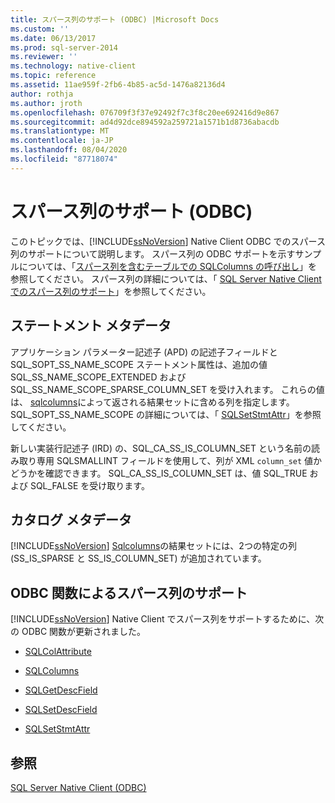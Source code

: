 ```yaml
---
title: スパース列のサポート (ODBC) |Microsoft Docs
ms.custom: ''
ms.date: 06/13/2017
ms.prod: sql-server-2014
ms.reviewer: ''
ms.technology: native-client
ms.topic: reference
ms.assetid: 11ae959f-2fb6-4b85-ac5d-1476a82136d4
author: rothja
ms.author: jroth
ms.openlocfilehash: 076709f3f37e92492f7c3f8c20ee692416d9e867
ms.sourcegitcommit: ad4d92dce894592a259721a1571b1d8736abacdb
ms.translationtype: MT
ms.contentlocale: ja-JP
ms.lasthandoff: 08/04/2020
ms.locfileid: "87718074"
---
```

# <a name="sparse-columns-support-odbc"></a>スパース列のサポート (ODBC)
  このトピックでは、[!INCLUDE[ssNoVersion](../../../includes/ssnoversion-md.md)] Native Client ODBC でのスパース列のサポートについて説明します。 スパース列の ODBC サポートを示すサンプルについては、「[スパース列を含むテーブルでの SQLColumns の呼び出し](../../native-client-odbc-how-to/call-sqlcolumns-on-a-table-with-sparse-columns.md)」を参照してください。 スパース列の詳細については、「 [SQL Server Native Client でのスパース列のサポート](../features/sparse-columns-support-in-sql-server-native-client.md)」を参照してください。  
  
## <a name="statement-metadata"></a>ステートメント メタデータ  
 アプリケーション パラメーター記述子 (APD) の記述子フィールドと SQL_SOPT_SS_NAME_SCOPE ステートメント属性は、追加の値 SQL_SS_NAME_SCOPE_EXTENDED および SQL_SS_NAME_SCOPE_SPARSE_COLUMN_SET を受け入れます。 これらの値は、 [sqlcolumns](../../native-client-odbc-api/sqlcolumns.md)によって返される結果セットに含める列を指定します。 SQL_SOPT_SS_NAME_SCOPE の詳細については、「 [SQLSetStmtAttr](../../native-client-odbc-api/sqlsetstmtattr.md)」を参照してください。  
  
 新しい実装行記述子 (IRD) の、SQL_CA_SS_IS_COLUMN_SET という名前の読み取り専用 SQLSMALLINT フィールドを使用して、列が XML `column_set` 値かどうかを確認できます。 SQL_CA_SS_IS_COLUMN_SET は、値 SQL_TRUE および SQL_FALSE を受け取ります。  
  
## <a name="catalog-metadata"></a>カタログ メタデータ  
 [!INCLUDE[ssNoVersion](../../../includes/ssnoversion-md.md)] [Sqlcolumns](../../native-client-odbc-api/sqlcolumns.md)の結果セットには、2つの特定の列 (SS_IS_SPARSE と SS_IS_COLUMN_SET) が追加されています。  
  
## <a name="odbc-function-support-for-sparse-columns"></a>ODBC 関数によるスパース列のサポート  
 [!INCLUDE[ssNoVersion](../../../includes/ssnoversion-md.md)] Native Client でスパース列をサポートするために、次の ODBC 関数が更新されました。  
  
-   [SQLColAttribute](../../native-client-odbc-api/sqlcolattribute.md)  
  
-   [SQLColumns](../../native-client-odbc-api/sqlcolumns.md)  
  
-   [SQLGetDescField](../../native-client-odbc-api/sqlgetdescfield.md)  
  
-   [SQLSetDescField](../../native-client-odbc-api/sqlsetdescfield.md)  
  
-   [SQLSetStmtAttr](../../native-client-odbc-api/sqlsetstmtattr.md)  
  
## <a name="see-also"></a>参照  
 [SQL Server Native Client &#40;ODBC&#41;](sql-server-native-client-odbc.md)  
  
  
